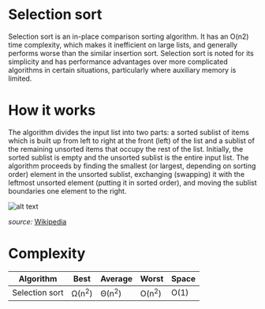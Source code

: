 # Selection sort

Selection sort is an in-place comparison sorting algorithm. It has an O(n2) time complexity, which makes it inefficient on large lists, and generally performs worse than the similar insertion sort. Selection sort is noted for its simplicity and has performance advantages over more complicated algorithms in certain situations, particularly where auxiliary memory is limited.

# How it works

The algorithm divides the input list into two parts: a sorted sublist of items which is built up from left to right at the front (left) of the list and a sublist of the remaining unsorted items that occupy the rest of the list. Initially, the sorted sublist is empty and the unsorted sublist is the entire input list. The algorithm proceeds by finding the smallest (or largest, depending on sorting order) element in the unsorted sublist, exchanging (swapping) it with the leftmost unsorted element (putting it in sorted order), and moving the sublist boundaries one element to the right.

![alt text](https://upload.wikimedia.org/wikipedia/commons/9/94/Selection-Sort-Animation.gif)

*source:* [Wikipedia](https://en.wikipedia.org/wiki/Selection_sort)

# Complexity

| Algorithm      | Best             | Average          | Worst            | Space |
|----------------|------------------|------------------|------------------|-------|
| Selection sort | Ω(n<sup>2</sup>) | Θ(n<sup>2</sup>) | O(n<sup>2</sup>) | O(1)  |